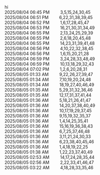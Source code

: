 hi<br>
2025/08/04 06:45 PM&nbsp;&nbsp;&nbsp;&nbsp;&nbsp;&nbsp;&nbsp;&nbsp;&nbsp;3,5,15,24,30,45<br>
2025/08/04 06:51 PM&nbsp;&nbsp;&nbsp;&nbsp;&nbsp;&nbsp;&nbsp;&nbsp;&nbsp;6,22,31,38,39,45<br>
2025/08/04 06:52 PM&nbsp;&nbsp;&nbsp;&nbsp;&nbsp;&nbsp;&nbsp;&nbsp;&nbsp;1,6,17,28,45,47<br>
2025/08/04 06:53 PM&nbsp;&nbsp;&nbsp;&nbsp;&nbsp;&nbsp;&nbsp;&nbsp;&nbsp;16,21,30,31,34,49<br>
2025/08/04 06:55 PM&nbsp;&nbsp;&nbsp;&nbsp;&nbsp;&nbsp;&nbsp;&nbsp;&nbsp;2,13,24,25,29,39<br>
2025/08/04 06:55 PM&nbsp;&nbsp;&nbsp;&nbsp;&nbsp;&nbsp;&nbsp;&nbsp;&nbsp;2,6,18,20,45,48<br>
2025/08/04 06:55 PM&nbsp;&nbsp;&nbsp;&nbsp;&nbsp;&nbsp;&nbsp;&nbsp;&nbsp;14,23,31,39,41,48<br>
2025/08/04 06:56 PM&nbsp;&nbsp;&nbsp;&nbsp;&nbsp;&nbsp;&nbsp;&nbsp;&nbsp;4,10,22,32,38,45<br>
2025/08/04 06:56 PM&nbsp;&nbsp;&nbsp;&nbsp;&nbsp;&nbsp;&nbsp;&nbsp;&nbsp;1,6,15,20,21,28<br>
2025/08/04 06:59 PM&nbsp;&nbsp;&nbsp;&nbsp;&nbsp;&nbsp;&nbsp;&nbsp;&nbsp;3,24,28,33,48,49<br>
2025/08/04 06:59 PM&nbsp;&nbsp;&nbsp;&nbsp;&nbsp;&nbsp;&nbsp;&nbsp;&nbsp;10,13,18,29,32,43<br>
2025/08/04 07:02 PM&nbsp;&nbsp;&nbsp;&nbsp;&nbsp;&nbsp;&nbsp;&nbsp;&nbsp;1,2,6,20,28,31<br>
2025/08/05 01:33 AM&nbsp;&nbsp;&nbsp;&nbsp;&nbsp;&nbsp;&nbsp;&nbsp;&nbsp;9,22,26,27,39,47<br>
2025/08/05 01:34 AM&nbsp;&nbsp;&nbsp;&nbsp;&nbsp;&nbsp;&nbsp;&nbsp;&nbsp;7,10,19,20,24,48<br>
2025/08/05 01:34 AM&nbsp;&nbsp;&nbsp;&nbsp;&nbsp;&nbsp;&nbsp;&nbsp;&nbsp;18,19,27,40,46,49<br>
2025/08/05 01:35 AM&nbsp;&nbsp;&nbsp;&nbsp;&nbsp;&nbsp;&nbsp;&nbsp;&nbsp;5,29,31,32,36,46<br>
2025/08/05 01:35 AM&nbsp;&nbsp;&nbsp;&nbsp;&nbsp;&nbsp;&nbsp;&nbsp;&nbsp;12,17,31,37,41,44<br>
2025/08/05 01:36 AM&nbsp;&nbsp;&nbsp;&nbsp;&nbsp;&nbsp;&nbsp;&nbsp;&nbsp;5,18,21,26,41,47<br>
2025/08/05 01:36 AM&nbsp;&nbsp;&nbsp;&nbsp;&nbsp;&nbsp;&nbsp;&nbsp;&nbsp;14,20,37,38,40,49<br>
2025/08/05 01:36 AM&nbsp;&nbsp;&nbsp;&nbsp;&nbsp;&nbsp;&nbsp;&nbsp;&nbsp;10,17,19,29,37,45<br>
2025/08/05 01:36 AM&nbsp;&nbsp;&nbsp;&nbsp;&nbsp;&nbsp;&nbsp;&nbsp;&nbsp;9,15,19,32,35,37<br>
2025/08/05 01:36 AM&nbsp;&nbsp;&nbsp;&nbsp;&nbsp;&nbsp;&nbsp;&nbsp;&nbsp;1,4,14,25,35,41<br>
2025/08/05 01:36 AM&nbsp;&nbsp;&nbsp;&nbsp;&nbsp;&nbsp;&nbsp;&nbsp;&nbsp;15,16,19,36,38,43<br>
2025/08/05 01:36 AM&nbsp;&nbsp;&nbsp;&nbsp;&nbsp;&nbsp;&nbsp;&nbsp;&nbsp;6,7,25,37,46,48<br>
2025/08/05 01:36 AM&nbsp;&nbsp;&nbsp;&nbsp;&nbsp;&nbsp;&nbsp;&nbsp;&nbsp;3,11,21,24,30,33<br>
2025/08/05 01:36 AM&nbsp;&nbsp;&nbsp;&nbsp;&nbsp;&nbsp;&nbsp;&nbsp;&nbsp;6,23,38,40,45,46<br>
2025/08/05 01:36 AM&nbsp;&nbsp;&nbsp;&nbsp;&nbsp;&nbsp;&nbsp;&nbsp;&nbsp;1,4,18,19,22,25<br>
2025/08/05 01:38 AM&nbsp;&nbsp;&nbsp;&nbsp;&nbsp;&nbsp;&nbsp;&nbsp;&nbsp;1,22,23,37,40,49<br>
2025/08/05 02:53 AM&nbsp;&nbsp;&nbsp;&nbsp;&nbsp;&nbsp;&nbsp;&nbsp;&nbsp;14,17,24,28,35,44<br>
2025/08/05 02:56 AM&nbsp;&nbsp;&nbsp;&nbsp;&nbsp;&nbsp;&nbsp;&nbsp;&nbsp;2,22,33,41,46,47<br>
2025/08/05 03:22 AM&nbsp;&nbsp;&nbsp;&nbsp;&nbsp;&nbsp;&nbsp;&nbsp;&nbsp;4,18,28,33,35,46<br>
